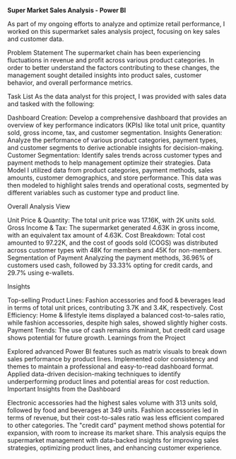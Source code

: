 **Super Market Sales Analysis - Power BI**

As part of my ongoing efforts to analyze and optimize retail performance, I worked on this supermarket sales analysis project, focusing on key sales and customer data.

Problem Statement
The supermarket chain has been experiencing fluctuations in revenue and profit across various product categories. In order to better understand the factors contributing to these changes, the management sought detailed insights into product sales, customer behavior, and overall performance metrics.

Task List
As the data analyst for this project, I was provided with sales data and tasked with the following:

Dashboard Creation: Develop a comprehensive dashboard that provides an overview of key performance indicators (KPIs) like total unit price, quantity sold, gross income, tax, and customer segmentation.
Insights Generation: Analyze the performance of various product categories, payment types, and customer segments to derive actionable insights for decision-making.
Customer Segmentation: Identify sales trends across customer types and payment methods to help management optimize their strategies.
Data Model
I utilized data from product categories, payment methods, sales amounts, customer demographics, and store performance. This data was then modeled to highlight sales trends and operational costs, segmented by different variables such as customer type and product line.

Overall Analysis View

Unit Price & Quantity: The total unit price was 17.16K, with 2K units sold.
Gross Income & Tax: The supermarket generated 4.63K in gross income, with an equivalent tax amount of 4.63K.
Cost Breakdown: Total cost amounted to 97.22K, and the cost of goods sold (COGS) was distributed across customer types with 48K for members and 45K for non-members.
Segmentation of Payment
Analyzing the payment methods, 36.96% of customers used cash, followed by 33.33% opting for credit cards, and 29.7% using e-wallets.

Insights

Top-selling Product Lines: Fashion accessories and food & beverages lead in terms of total unit prices, contributing 3.7K and 3.4K, respectively.
Cost Efficiency: Home & lifestyle items displayed a balanced cost-to-sales ratio, while fashion accessories, despite high sales, showed slightly higher costs.
Payment Trends: The use of cash remains dominant, but credit card usage shows potential for future growth.
Learnings from the Project

Explored advanced Power BI features such as matrix visuals to break down sales performance by product lines.
Implemented color consistency and themes to maintain a professional and easy-to-read dashboard format.
Applied data-driven decision-making techniques to identify underperforming product lines and potential areas for cost reduction.
Important Insights from the Dashboard

Electronic accessories had the highest sales volume with 313 units sold, followed by food and beverages at 349 units.
Fashion accessories led in terms of revenue, but their cost-to-sales ratio was less efficient compared to other categories.
The "credit card" payment method shows potential for expansion, with room to increase its market share.
This analysis equips the supermarket management with data-backed insights for improving sales strategies, optimizing product lines, and enhancing customer experience.
